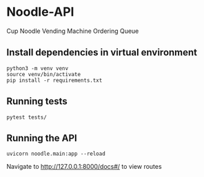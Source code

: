 # Noodle-API
Cup Noodle Vending Machine Ordering Queue

## Install dependencies in virtual environment

```
python3 -m venv venv
source venv/bin/activate
pip install -r requirements.txt
```
## Running tests
```
pytest tests/
```
## Running the API
```
uvicorn noodle.main:app --reload
```
Navigate to http://127.0.0.1:8000/docs#/ to view routes